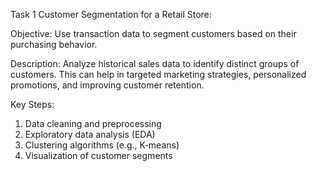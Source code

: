Task 1
Customer Segmentation for a Retail Store:

Objective: Use transaction data to segment customers based on their purchasing behavior.

Description: Analyze historical sales data to identify distinct groups of customers. This can help in targeted marketing strategies, personalized promotions, and improving customer retention.

Key Steps:
1. Data cleaning and preprocessing
2. Exploratory data analysis (EDA)
3. Clustering algorithms (e.g., K-means)
4. Visualization of customer segments
